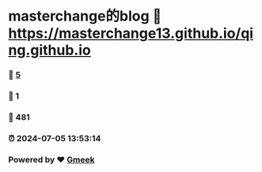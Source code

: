 # masterchange的blog :link: https://masterchange13.github.io/qing.github.io 
### :page_facing_up: [5](https://masterchange13.github.io/qing.github.io/tag.html) 
### :speech_balloon: 1 
### :hibiscus: 481 
### :alarm_clock: 2024-07-05 13:53:14 
### Powered by :heart: [Gmeek](https://github.com/Meekdai/Gmeek)

